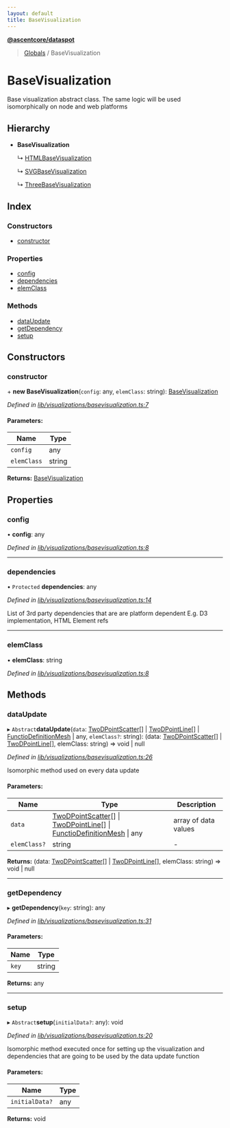 ```yaml
---
layout: default
title: BaseVisualization
---
```


**[@ascentcore/dataspot](../README.md)**

> [Globals](../globals.md) / BaseVisualization

# BaseVisualization

Base visualization abstract class.
The same logic will be used isomorphically on node and web platforms

## Hierarchy

* **BaseVisualization**

  ↳ [HTMLBaseVisualization](htmlbasevisualization.md)

  ↳ [SVGBaseVisualization](svgbasevisualization.md)

  ↳ [ThreeBaseVisualization](threebasevisualization.md)

## Index

### Constructors

* [constructor](basevisualization.md#constructor)

### Properties

* [config](basevisualization.md#config)
* [dependencies](basevisualization.md#dependencies)
* [elemClass](basevisualization.md#elemclass)

### Methods

* [dataUpdate](basevisualization.md#dataupdate)
* [getDependency](basevisualization.md#getdependency)
* [setup](basevisualization.md#setup)

## Constructors

### constructor

\+ **new BaseVisualization**(`config`: any, `elemClass`: string): [BaseVisualization](basevisualization.md)

*Defined in [lib/visualizations/basevisualization.ts:7](https://github.com/ascentcore/dataspot/blob/8a56680/lib/visualizations/basevisualization.ts#L7)*

#### Parameters:

Name | Type |
------ | ------ |
`config` | any |
`elemClass` | string |

**Returns:** [BaseVisualization](basevisualization.md)

## Properties

### config

•  **config**: any

*Defined in [lib/visualizations/basevisualization.ts:8](https://github.com/ascentcore/dataspot/blob/8a56680/lib/visualizations/basevisualization.ts#L8)*

___

### dependencies

• `Protected` **dependencies**: any

*Defined in [lib/visualizations/basevisualization.ts:14](https://github.com/ascentcore/dataspot/blob/8a56680/lib/visualizations/basevisualization.ts#L14)*

List of 3rd party dependencies that are are platform dependent
E.g. D3 implementation, HTML Element refs

___

### elemClass

•  **elemClass**: string

*Defined in [lib/visualizations/basevisualization.ts:8](https://github.com/ascentcore/dataspot/blob/8a56680/lib/visualizations/basevisualization.ts#L8)*

## Methods

### dataUpdate

▸ `Abstract`**dataUpdate**(`data`: [TwoDPointScatter](../globals.md#twodpointscatter)[] \| [TwoDPointLine](../globals.md#twodpointline)[] \| [FunctioDefinitionMesh](../globals.md#functiodefinitionmesh) \| any, `elemClass?`: string): (data: [TwoDPointScatter](../globals.md#twodpointscatter)[] \| [TwoDPointLine](../globals.md#twodpointline)[], elemClass: string) => void \| null

*Defined in [lib/visualizations/basevisualization.ts:26](https://github.com/ascentcore/dataspot/blob/8a56680/lib/visualizations/basevisualization.ts#L26)*

Isomorphic method used on every data update

#### Parameters:

Name | Type | Description |
------ | ------ | ------ |
`data` | [TwoDPointScatter](../globals.md#twodpointscatter)[] \| [TwoDPointLine](../globals.md#twodpointline)[] \| [FunctioDefinitionMesh](../globals.md#functiodefinitionmesh) \| any | array of data values  |
`elemClass?` | string | - |

**Returns:** (data: [TwoDPointScatter](../globals.md#twodpointscatter)[] \| [TwoDPointLine](../globals.md#twodpointline)[], elemClass: string) => void \| null

___

### getDependency

▸ **getDependency**(`key`: string): any

*Defined in [lib/visualizations/basevisualization.ts:31](https://github.com/ascentcore/dataspot/blob/8a56680/lib/visualizations/basevisualization.ts#L31)*

#### Parameters:

Name | Type |
------ | ------ |
`key` | string |

**Returns:** any

___

### setup

▸ `Abstract`**setup**(`initialData?`: any): void

*Defined in [lib/visualizations/basevisualization.ts:20](https://github.com/ascentcore/dataspot/blob/8a56680/lib/visualizations/basevisualization.ts#L20)*

Isomorphic method executed once for setting up the visualization and dependencies
that are going to be used by the data update function

#### Parameters:

Name | Type |
------ | ------ |
`initialData?` | any |

**Returns:** void
